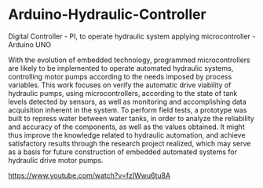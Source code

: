 # Arduino-Hydraulic-Controller
Digital Controller - PI, to operate hydraulic system applying microcontroller - Arduino UNO

With the evolution of embedded technology, programmed microcontrollers are likely to be implemented to operate automated hydraulic systems, controlling motor pumps according to the needs imposed by process variables. This work focuses on verify the automatic drive viability of hydraulic pumps, using microcontrollers, according to the state of tank levels detected by sensors, as well as monitoring and accomplishing data acquisition inherent in the system. To perform field tests, a prototype was built to repress water between water tanks, in order to analyze the reliability and accuracy of the components, as well as the values obtained. It might thus improve the knowledge related to hydraulic automation, and achieve satisfactory results through the research project realized, which may serve as a basis for future construction of embedded automated systems for hydraulic drive motor pumps.

https://www.youtube.com/watch?v=fzIWwu6tu8A
